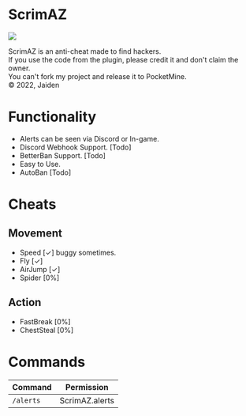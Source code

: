 # ScrimAZ
[![](https://poggit.pmmp.io/shield.state/ScrimAS)](https://poggit.pmmp.io/p/ScrimAS)

ScrimAZ is an anti-cheat made to find hackers.\
If you use the code from the plugin, please credit it and don't claim the owner.\
You can't fork my project and release it to PocketMine.\
© 2022, Jaiden

# Functionality

- Alerts can be seen via Discord or In-game.
- Discord Webhook Support. [Todo]
- BetterBan Support. [Todo]
- Easy to Use.
- AutoBan [Todo]

# Cheats
## Movement
- Speed [✓] buggy sometimes.
- Fly [✓]
- AirJump [✓]
- Spider [0%]
## Action
- FastBreak [0%]
- ChestSteal [0%]

# Commands

|**Command**|**Permission**|
|-----------|---------------|
|`/alerts`|ScrimAZ.alerts|
